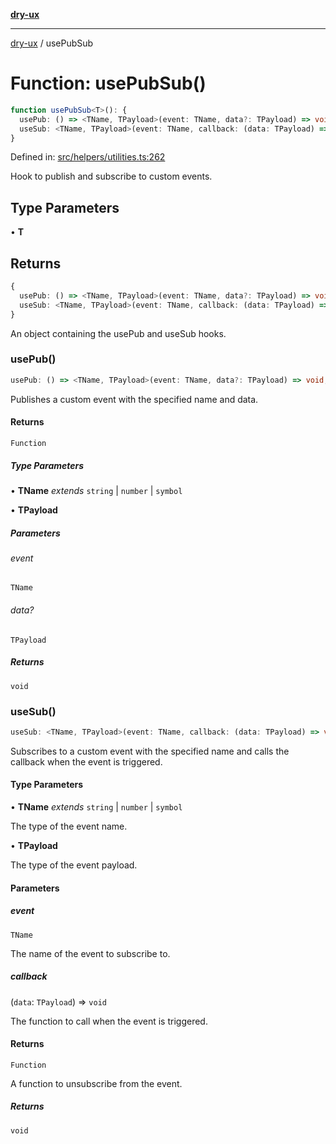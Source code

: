 [**dry-ux**](../README.md)

***

[dry-ux](../README.md) / usePubSub

# Function: usePubSub()

```ts
function usePubSub<T>(): {
  usePub: () => <TName, TPayload>(event: TName, data?: TPayload) => void;
  useSub: <TName, TPayload>(event: TName, callback: (data: TPayload) => void) => () => void;
}
```

Defined in: [src/helpers/utilities.ts:262](https://github.com/navedr/dry-ux/blob/3bb4f59fc510052cb6c7925e1f6422bb71eb4aa4/src/helpers/utilities.ts#L262)

Hook to publish and subscribe to custom events.

## Type Parameters

• **T**

## Returns

```ts
{
  usePub: () => <TName, TPayload>(event: TName, data?: TPayload) => void;
  useSub: <TName, TPayload>(event: TName, callback: (data: TPayload) => void) => () => void;
}
```

An object containing the usePub and useSub hooks.

### usePub()

```ts
usePub: () => <TName, TPayload>(event: TName, data?: TPayload) => void;
```

Publishes a custom event with the specified name and data.

#### Returns

`Function`

##### Type Parameters

• **TName** *extends* `string` \| `number` \| `symbol`

• **TPayload**

##### Parameters

###### event

`TName`

###### data?

`TPayload`

##### Returns

`void`

### useSub()

```ts
useSub: <TName, TPayload>(event: TName, callback: (data: TPayload) => void) => () => void;
```

Subscribes to a custom event with the specified name and calls the callback when the event is triggered.

#### Type Parameters

• **TName** *extends* `string` \| `number` \| `symbol`

The type of the event name.

• **TPayload**

The type of the event payload.

#### Parameters

##### event

`TName`

The name of the event to subscribe to.

##### callback

(`data`: `TPayload`) => `void`

The function to call when the event is triggered.

#### Returns

`Function`

A function to unsubscribe from the event.

##### Returns

`void`
